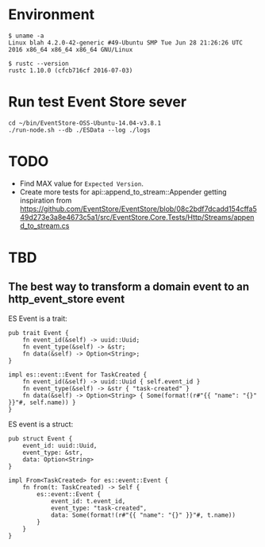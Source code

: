 Environment
===========

```
$ uname -a
Linux blah 4.2.0-42-generic #49-Ubuntu SMP Tue Jun 28 21:26:26 UTC 2016 x86_64 x86_64 x86_64 GNU/Linux

$ rustc --version
rustc 1.10.0 (cfcb716cf 2016-07-03)
```

Run test Event Store sever
==========================

```
cd ~/bin/EventStore-OSS-Ubuntu-14.04-v3.8.1
./run-node.sh --db ./ESData --log ./logs
```

TODO
====

* Find MAX value for `Expected Version`.
* Create more tests for api::append_to_stream::Appender getting inspiration from https://github.com/EventStore/EventStore/blob/08c2bdf7dcadd154cffa549d273e3a8e4673c5a1/src/EventStore.Core.Tests/Http/Streams/append_to_stream.cs

TBD
===

The best way to transform a domain event to an http_event_store event
---------------------------------------------------------------------

ES Event is a trait:
```
pub trait Event {
    fn event_id(&self) -> uuid::Uuid;
    fn event_type(&self) -> &str;
    fn data(&self) -> Option<String>;
}

impl es::event::Event for TaskCreated {
    fn event_id(&self) -> uuid::Uuid { self.event_id }
    fn event_type(&self) -> &str { "task-created" }
    fn data(&self) -> Option<String> { Some(format!(r#"{{ "name": "{}" }}"#, self.name)) }
}
```

ES event is a struct:
```
pub struct Event {
    event_id: uuid::Uuid,
    event_type: &str,
    data: Option<String>
}

impl From<TaskCreated> for es::event::Event {
    fn from(t: TaskCreated) -> Self {
        es::event::Event {
            event_id: t.event_id,
            event_type: "task-created",
            data: Some(format!(r#"{{ "name": "{}" }}"#, t.name))
        }
    }
}
```
